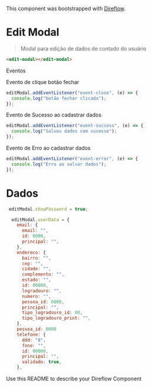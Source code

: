 This component was bootstrapped with [Direflow](https://direflow.io).

# Edit Modal
> Modal para edição de dados de contado do usuário

```html
<edit-modal></edit-modal>
```

Eventos

Evento de clique botão fechar
```javascript
editModal.addEventListener("event-close", (e) => {
  console.log("botão fechar clicado");
});
```

Evento de Sucesso ao cadastrar dados
```javascript
editModal.addEventListener("event-success", (e) => {
  console.log("Salvou dados com sucesso");
});
```

Evento de Erro ao cadastrar dados
```javascript
editModal.addEventListener("event-error", (e) => {
  console.log("Erro ao salvar dados");
});
```

# Dados
```javascript
 editModal.showPassword = true;

  editModal.userData = {
    email: {
      email: "",
      id: 0000,
      principal: "",
    },
    endereco: {
      bairro: "",
      cep: "",
      cidade: "",
      complemento: "",
      estado: "",
      id: 00000,
      logradouro: "",
      numero: "",
      pessoa_id: 0000,
      principal: "",
      tipo_logradouro_id: 00,
      tipo_logradouro_print: "",
    },
    pessoa_id: 0000
    telefone: {
      ddd: "8",
      fone: "",
      id: 00000,
      principal: "",
      validado: true,
    },
 ```

Use this README to describe your Direflow Component
